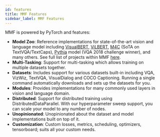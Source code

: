 ```yaml
---
id: features
title: MMF Features
sidebar_label: MMF Features
---
```


MMF is powered by PyTorch and features:

- **Model Zoo**: Reference implementations for state-of-the-art vision and language model including [VisualBERT](https://arxiv.org/abs/1908.03557), [ViLBERT](https://arxiv.org/abs/1908.02265), [M4C](https://arxiv.org/abs/1911.06258) (SoTA on TextVQA/TextCaps), [Pythia](https://arxiv.org/abs/1807.09956) model (VQA 2018 challenge winner), and many others. See full list of projects within MMF [here](/docs/notes/projects).
- **Multi-Tasking**: Support for multi-tasking which allows training on multiple datasets together.
- **Datasets**: Includes support for various datasets built-in including VQA, VizWiz, TextVQA, VisualDialog and COCO Captioning. Running a single command automatically downloads and sets up the datasets for you.
- **Modules**: Provides implementations for many commonly used layers in vision and language domain.
- **Distributed**: Support for distributed training using DistributedDataParallel. With our hyperparameter sweep support, you can scale your model to any number of nodes.
- **Unopinionated**: Unopinionated about the dataset and model implementations built on top of it.
- **Customization**: Custom losses, metrics, scheduling, optimizers, tensorboard; suits all your custom needs.
